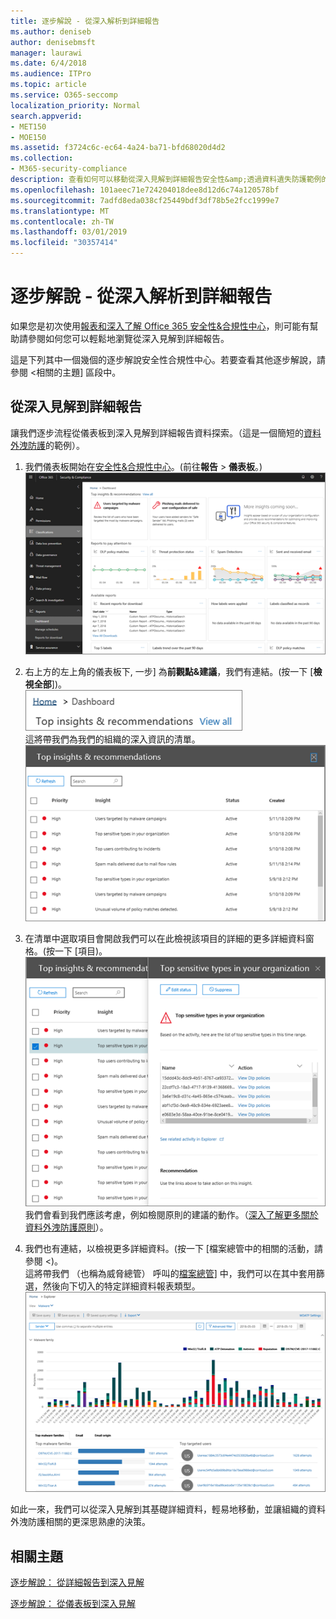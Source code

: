 ```yaml
---
title: 逐步解說 - 從深入解析到詳細報告
ms.author: deniseb
author: denisebmsft
manager: laurawi
ms.date: 6/4/2018
ms.audience: ITPro
ms.topic: article
ms.service: O365-seccomp
localization_priority: Normal
search.appverid:
- MET150
- MOE150
ms.assetid: f3724c6c-ec64-4a24-ba71-bfd68020d4d2
ms.collection:
- M365-security-compliance
description: 查看如何可以移動從深入見解到詳細報告安全性&amp;透過資料遺失防護範例的合規性中心。
ms.openlocfilehash: 101aeec71e724204018dee8d12d6c74a120578bf
ms.sourcegitcommit: 7adfd8eda038cf25449bdf3df78b5e2fcc1999e7
ms.translationtype: MT
ms.contentlocale: zh-TW
ms.lasthandoff: 03/01/2019
ms.locfileid: "30357414"
---
```

# <a name="walkthrough---from-an-insight-to-a-detailed-report"></a>逐步解說 - 從深入解析到詳細報告

如果您是初次使用[報表和深入了解 Office 365 安全性&amp;合規性中心](reports-and-insights-in-security-and-compliance.md)，則可能有幫助請參閱如何您可以輕鬆地瀏覽從深入見解到詳細報告。 
  
這是下列其中一個幾個的逐步解說<b0>安全性<b1></b1>合規性中心</b0>。若要查看其他逐步解說，請參閱 <<c2>相關的主題] 區段中。 
  
## <a name="from-an-insight-to-a-detailed-report"></a>從深入見解到詳細報告

讓我們逐步流程從儀表板到深入見解到詳細報告資料探索。（這是一個簡短的[資料外洩防護](data-loss-prevention-policies.md)的範例）。 
  
1. 我們儀表板開始在[安全性&amp;合規性中心](https://protection.office.com)。(前往**報告** \> **儀表板**。)<br/>![安全性&amp;合規性中心，選擇 [報告]\>儀表板](media/2a668c3d-3fa3-4e37-8149-46989b33ae8c.png)
  
2. 右上方的左上角的儀表板下, 一步] 為**前觀點&amp;建議**，我們有連結。(按一下 [**檢視全部**])。<br/>![安全性&amp;合規性中心，選擇 [報告]\>儀表板，請參閱上方的觀點](media/9bb64e11-494f-40a4-ab3d-8d3c7789f300.png)<br/>這將帶我們為我們的組織的深入資訊的清單。<br/>![安全性&amp;合規性中心，您可以檢視所有的深入資訊清單中](media/1289af77-bf5a-444a-97a1-03d8a83f75a9.png)
  
3. 在清單中選取項目會開啟我們可以在此檢視該項目的詳細的更多詳細資料窗格。(按一下 [項目)。<br/>![所選的深入了解詳細資料](media/dcbb389f-23b0-4031-b789-4a49068af85a.png)<br/>我們會看到我們應該考慮，例如檢閱原則的建議的動作。（[深入了解更多關於資料外洩防護原則](data-loss-prevention-policies.md)）。
    
4. 我們也有連結，以檢視更多詳細資料。(按一下 [<b0>檔案總管中的相關的活動，請參閱 <</c0>)。</b0><br/>這將帶我們 （也稱為威脅總管） 呼叫的[檔案總管](use-explorer-in-security-and-compliance.md)] 中，我們可以在其中套用篩選，然後向下切入的特定詳細資料報表類型。<br/>![有關所選的深入了解更多詳細資訊的檔案總管檢視](media/3ad15b15-7158-44b7-beda-013351bd868e.png)
  
如此一來，我們可以從深入見解到其基礎詳細資料，輕易地移動，並讓組織的資料外洩防護相關的更深思熟慮的決策。
  
## <a name="related-topics"></a>相關主題

[逐步解說： 從詳細報告到深入見解](from-a-detailed-report-to-an-insight.md)
  
[逐步解說： 從儀表板到深入見解](from-a-dashboard-to-an-insight.md)
  

